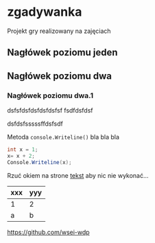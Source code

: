 # zgadywanka
Projekt gry realizowany na zajęciach

## Nagłówek poziomu jeden

## Nagłówek poziomu dwa

### Nagłówek poziomu dwa.1

dsfsfdsfdsfdsfdsfsf
fsdfdsfdsf

dsfdsfsssssffdsfsdf


Metoda `console.Writeline()` bla bla bla

``` csharp
int x = 1;
x= x + 2;
Console.Writeline(x);
```
Rzuć okiem na strone [tekst](http://e.wsei.edu.pl) aby nic nie wykonać...

| xxx | yyy |
|-----|-----|
| 1 | 2 |
| a | b |


https://github.com/wsei-wdp

